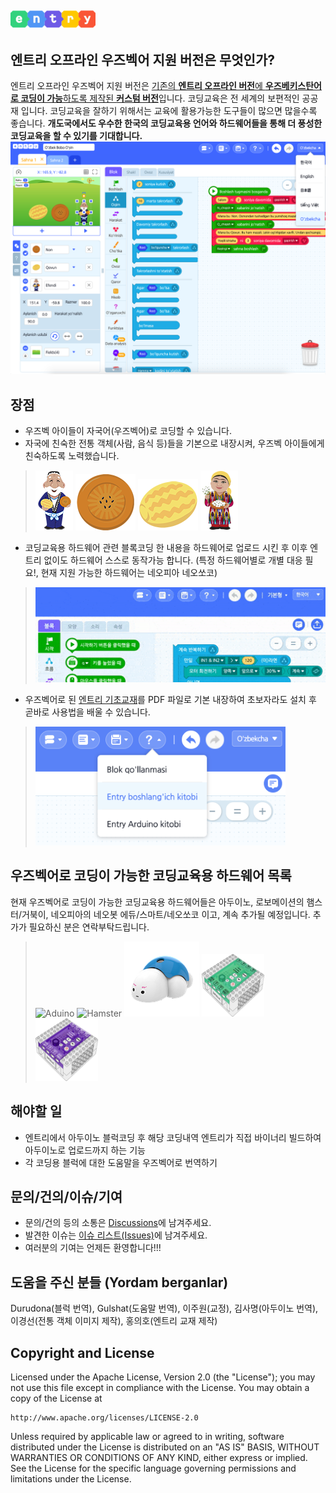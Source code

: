 ![Entry Logo](src/renderer/resources/images/about/logo.png)
---
## 엔트리 오프라인 우즈벡어 지원 버전은 무엇인가?
엔트리 오프라인 우즈벡어 지원 버전은 [기존의 **엔트리 오프라인 버전**에 **우즈베키스탄어로 코딩이 가능**하도록 제작된 **커스텀 버전**]()입니다. 코딩교육은 전 세계의 보편적인 공공재 입니다. 코딩교육을 잘하기 위해서는 교육에 활용가능한 도구들이 많으면 많을수록 좋습니다. **개도국에서도 우수한 한국의 코딩교육용 언어와 하드웨어들을 통해 더 풍성한 코딩교육을 할 수 있기를 기대합니다.**
![Screenshot](src/renderer/resources/images/about/screenshot.png)

## 장점
- 우즈벡 아이들이 자국어(우즈벡어)로 코딩할 수 있습니다.
- 자국에 친숙한 전통 객체(사람, 음식 등)들을 기본으로 내장시켜, 우즈벡 아이들에게 친숙하도록 노력했습니다. 
> ![Efendi](src/renderer/resources/uploads/00/01/thumb/0001181c9e3783c401780d26b9c81c4d.png) ![Non](src/renderer/resources/uploads/00/04/thumb/0004181c9e3783c401780d26b9c81c4d.png) ![Qovun](src/renderer/resources/uploads/00/05/thumb/0005181c9e3783c401780d26b9c81c4d.png) ![Hola](src/renderer/resources/uploads/00/09/thumb/0009181c9e3783c401780d26b9c81c4d.png)
- 코딩교육용 하드웨어 관련 블록코딩 한 내용을 하드웨어로 업로드 시킨 후 이후 엔트리 없이도 하드웨어 스스로 동작가능 합니다. (특정 하드웨어별로 개별 대응 필요!, 현재 지원 가능한 하드웨어는 네오피아 네오쏘코)
> ![Screenshot](src/renderer/resources/images/about/upload_button.gif)
- 우즈벡어로 된 [엔트리 기초교재](https://neopia-uz.gitbook.io/entry)를 PDF 파일로 기본 내장하여 초보자라도 설치 후 곧바로 사용법을 배울 수 있습니다.
> <img src="src/renderer/resources/images/about/entry_books.png" width="400" height="190">

## 우즈벡어로 코딩이 가능한 코딩교육용 하드웨어 목록
현재 우즈벡어로 코딩이 가능한 코딩교육용 하드웨어들은 아두이노, 로보메이션의 햄스터/거북이, 네오피아의 네오봇 에듀/스마트/네오쏘코 이고, 계속 추가될 예정입니다. 추가가 필요하신 분은 연락부탁드립니다.
> ![Aduino](https://github.com/JeongJun-Lee/entry-hw/blob/master/app/modules/arduino.png) ![Hamster](https://github.com/JeongJun-Lee/entry-hw/blob/master/app/modules/hamster.png) ![Turtle](https://github.com/JeongJun-Lee/entry-hw/blob/master/app/modules/turtle.png) <img src="https://github.com/JeongJun-Lee/entry-hw/blob/master/app/modules/neobot.png" width="100" height="100"> <img src="https://github.com/JeongJun-Lee/entry-hw/blob/master/app/modules/neobot_purple.png" width="100" height="100">

## 해야할 일 
- 엔트리에서 아두이노 블럭코딩 후 해당 코딩내역 엔트리가 직접 바이너리 빌드하여 아두이노로 업로드까지 하는 기능
- 각 코딩용 블럭에 대한 도움말을 우즈벡어로 번역하기

## 문의/건의/이슈/기여
- 문의/건의 등의 소통은 [Discussions](https://github.com/JeongJun-Lee/entry-offline/discussions)에 남겨주세요.
- 발견한 이슈는 [이슈 리스트(Issues)](https://github.com/JeongJun-Lee/entry-offline/issues)에 남겨주세요.
- 여러분의 기여는 언제든 환영합니다!!!

## 도움을 주신 분들 (Yordam berganlar)
Durudona(블럭 번역), Gulshat(도움말 번역), 이주원(교정), 김사명(아두이노 번역), 이경선(전통 객체 이미지 제작), 홍의호(엔트리 교재 제작)

## Copyright and License
Licensed under the Apache License, Version 2.0 (the "License"); you may not use this file except in compliance with the License.  You may obtain a copy of the License at

    http://www.apache.org/licenses/LICENSE-2.0

Unless required by applicable law or agreed to in writing, software distributed under the License is distributed on an "AS IS" BASIS, WITHOUT WARRANTIES OR CONDITIONS OF ANY KIND, either express or implied. See the License for the specific language governing permissions and limitations under the License.
